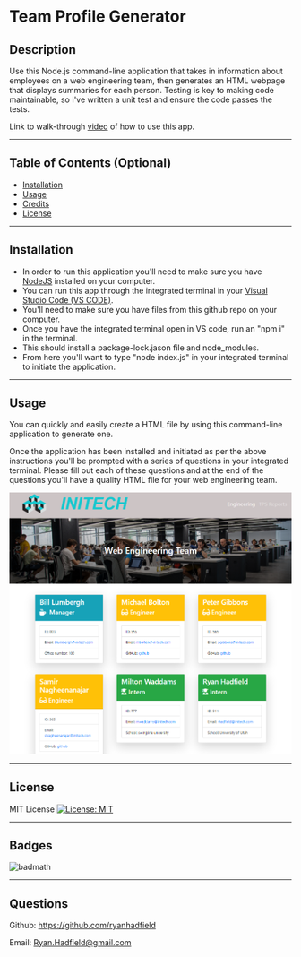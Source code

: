 # Team Profile Generator

## Description

Use this Node.js command-line application that takes in information about employees on a web engineering team, then generates an HTML webpage that displays summaries for each person. Testing is key to making code maintainable, so I've written a unit test and ensure the code passes the tests. 

Link to walk-through [video](https://drive.google.com/file/d/1vFo1V3kMbDpaK6gI7vOLFfnNhhLBGBvj/view) of how to use this app. 

---

## Table of Contents (Optional)

- [Installation](#installation)
- [Usage](#usage)
- [Credits](#credits)
- [License](#license)

---

## Installation

- In order to run this application you'll need to make sure you have [NodeJS](https://nodejs.org/en/) installed on your computer.
- You can run this app through the integrated terminal in your [Visual Studio Code (VS CODE)](https://code.visualstudio.com/).
- You'll need to make sure you have files from this github repo on your computer.
- Once you have the integrated terminal open in VS code, run an "npm i" in the terminal.
- This should install a package-lock.jason file and node_modules.
- From here you'll want to type "node index.js" in your integrated terminal to initiate the application.

---

## Usage

You can quickly and easily create a HTML file by using this command-line application to generate one.

Once the application has been installed and initiated as per the above instructions you'll be prompted with a series of questions in your integrated terminal. Please fill out each of these questions and at the end of the questions you'll have a quality HTML file for your web engineering team.


![alt text](./public/teamprofilesample.png)

---

## License

MIT License [![License: MIT](https://img.shields.io/badge/License-MIT-yellow.svg)](https://opensource.org/licenses/MIT)

---

## Badges

![badmath](https://img.shields.io/github/languages/top/nielsenjared/badmath)

---

## Questions

Github: https://github.com/ryanhadfield

Email: Ryan.Hadfield@gmail.com
